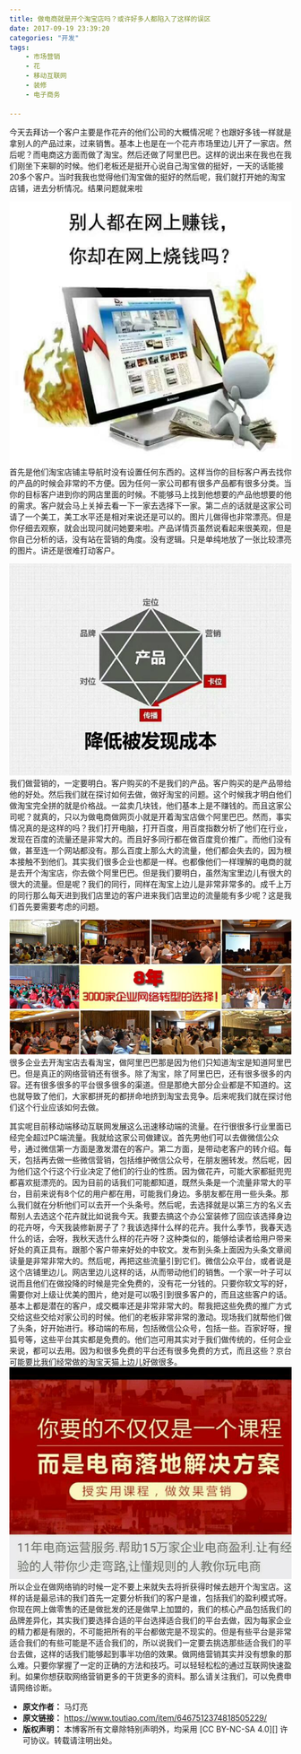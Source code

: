 ```yaml
---
title: 做电商就是开个淘宝店吗？或许好多人都陷入了这样的误区
date: 2017-09-19 23:39:20
categories: "开发"
tags:
	- 市场营销
	- 花
	- 移动互联网
	- 装修
	- 电子商务

---
```


今天去拜访一个客户主要是作花卉的他们公司的大概情况呢？也跟好多钱一样就是拿别人的产品过来，过来销售。基本上也是在一个花卉市场里边儿开了一家店。然后呢？而电商这方面而做了淘宝。然后还做了阿里巴巴。这样的说出来在我也在我们刚坐下来聊的时候。他们老板还是挺开心说自己淘宝做的挺好，一天的话能接20多个客户。当时我我也觉得他们淘宝做的挺好的然后呢，我们就打开她的淘宝店铺，进去分析情况。结果问题就来啦

![做电商就是开个淘宝店吗？或许好多人都陷入了这样的误区][BVEY-Z2IY-RUEB.jpg] 首先是他们淘宝店铺主导航时没有设置任何东西的。这样当你的目标客户再去找你的产品的时候会非常的不方便。因为任何一家公司都有很多产品都有很多分类。当你的目标客户进到你的网店里面的时候。不能够马上找到他想要的产品他想要的他的需求。客户就会马上关掉去看一下一家去选择下一家。第二点的话就是这家公司请了一个美工，美工水平还是相对来说还是可以的。图片儿做得也非常漂亮。但是你仔细去观察，就会出现问就问她要来啦。产品详情页虽然说看起来很美观，但是你自己分析的话，没有站在营销的角度。没有逻辑。只是单纯地放了一张比较漂亮的图片。讲还是很难打动客户。

![做电商就是开个淘宝店吗？或许好多人都陷入了这样的误区][Q6JV-ENER-YF73.jpg] 我们做营销的，一定要明白。客户购买的不是我们的产品。客户购买的是产品带给他的好处。然后我们就在探讨如何去做，做好淘宝的问题。这个时候我才明白他们做淘宝完全拼的就是价格战。一盆卖几块钱，他们基本上是不赚钱的。而且这家公司呢？就真的，只以为做电商做网页小就是开着淘宝店做个阿里巴巴。然而，事实情况真的是这样的吗？我们打开电脑，打开百度，用百度指数分析了他们在行业，发现在百度的流量还是非常大的。而且好多同行都在做百度竞价推广。而他们没有做，甚至连一个网站都没有。那么百度上那么大的流量，他们都会失去的，因为根本接触不到他们。其实我们很多企业也都是一样。也都像他们一样理解的电商的就是去开个淘宝店，你去做个阿里巴巴。但是我们要明白，虽然淘宝里边儿有很大的很大的流量。但是呢？我们的同行，同样在淘宝上边儿是非常非常多的。成千上万的同行那么每天进到我们店里边的客户进来我们店里边的流量能有多少呢？这是我们首先要需要考虑的问题。

![做电商就是开个淘宝店吗？或许好多人都陷入了这样的误区][FF22-UZRA-EIQB.jpg] 很多企业去开淘宝店去看淘宝，做阿里巴巴那是因为他们只知道淘宝是知道阿里巴巴。但是真正的网络营销还有很多。除了淘宝，除了阿里巴巴，还有很多很多的内容。还有很多很多的平台很多很多的渠道。但是那绝大部分企业都是不知道的。这也就导致了他们，大家都拼死的都拼命地挤到淘宝去竞争。后来呢我们就在探讨他们这个行业应该如何去做。

其实呢目前移动端移动互联网发展这么迅速移动端的流量。在行很很多行业里面已经完全超过PC端流量。我就给这家公司做建议。首先男他们可以去做微信公众号，通过微信第一方面是激发潜在的客户。第二方面，是带动老客户的转介绍。每天，包括再去做一些微信营销，包括维护微信公众号，在朋友圈转发。然后呢，因为他们这个行这个行业决定了他们的行业的性质。因为做花卉，可能大家都挺兜兜都喜欢挺漂亮的。因为目前的话我们可能都知道，既然头条是一个流量非常大的平台，目前来说有8个亿的用户都在用，可能我们身边。多朋友都在用一些头条。那么我们就在分析他们可以去开一个头条号。然后呢，去选择就是以第三方的名义去帮别人去选这个花卉就比如说我今天。我要去搞这个办公室装修了回应该选择身边的花卉呀，今天我装修新房子了？我该选择什么样的花卉。我什么季节，我春天选什么的话，会呀，我秋天选什么样的花卉呀？这种类似的，能够给读者给用户带来好处的真正具有。跟那个客户带来好处的中软文。发布到头条上面因为头条文章阅读量是非常非常大的。然后呢，再把这些流量引到它们。微信公众平台，或者说是这个店铺里边儿。网店里边儿这样的话，从而带动他们的销售。一个家一叶子可以说而且他们在做投降的时候是完全免费的，没有花一分钱的。只要你软文写的好，需要你对上级让优美的图片，绝对是可以吸引到很多客户的，而且这些客户的话。基本上都是潜在的客户，成交概率还是非常非常大的。帮我把这些免费的推广方式交给这些交给对家公司的时候。他们的老板非常非常的激动。现场我们就帮他们做了头条，好开始进行。移动端的布局，包括微信公众号，包括一些。百家好呀，搜狐号等，这些平台其实都是免费的。他们岂可用其实对于我们做传统的，任何企业来说，都可以去用。因为和很多免费的平台还有很多免费的方式，而且这些？京台可能要比我们经常做的淘宝天猫上边儿好做很多。  
![做电商就是开个淘宝店吗？或许好多人都陷入了这样的误区][RNNE-MZQR-UVRI.jpg] 所以企业在做网络销的时候一定不要上来就失去将折获得时候去趟开个淘宝店。这样的话是最忌讳的我们首先一定要分析我们的客户是谁，包括我们的盈利模式呀。你现在网上做零售的还是做批发的还是做早上加盟的，我们的核心产品包括我们的品牌差异化，其实我们要选择合适的平台选择适合我们的平台去做，因为每家企业的精力都是有限的，不可能把所有的平台都做完是不现实的。但是有些平台是非常适合我们的有些可能是不适合我们的，所以说我们一定要去挑选那些适合我们的平台去做，这样的话我们能够起到事半功倍的效果。做网络营销其实并没有想象的那么难。只要你掌握了一定的正确的方法和技巧。可以轻轻松松的通过互联网快速盈利。如果你想获取网络营销更多的干货更多的资料。那么请关注我们，可以免费申请网络诊断。


[BVEY-Z2IY-RUEB.jpg]: static/resources/crawler/BVEY-Z2IY-RUEB.jpg
[Q6JV-ENER-YF73.jpg]: static/resources/crawler/Q6JV-ENER-YF73.jpg
[FF22-UZRA-EIQB.jpg]: static/resources/crawler/FF22-UZRA-EIQB.jpg
[RNNE-MZQR-UVRI.jpg]: static/resources/crawler/RNNE-MZQR-UVRI.jpg
 *  **原文作者：** 马灯亮
 *  **原文链接：** https://www.toutiao.com/item/6467512374818505229/
 *  **版权声明：** 本博客所有文章除特别声明外，均采用 [CC BY-NC-SA 4.0][] 许可协议。转载请注明出处。
